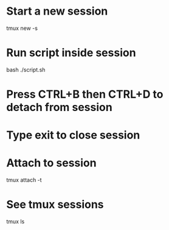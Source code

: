 # Start a new session
tmux new -s <session>

# Run script inside session
bash ./script.sh

# Press CTRL+B then CTRL+D to detach from session
# Type exit to close session

# Attach to session
tmux attach -t <session>

# See tmux sessions
tmux ls